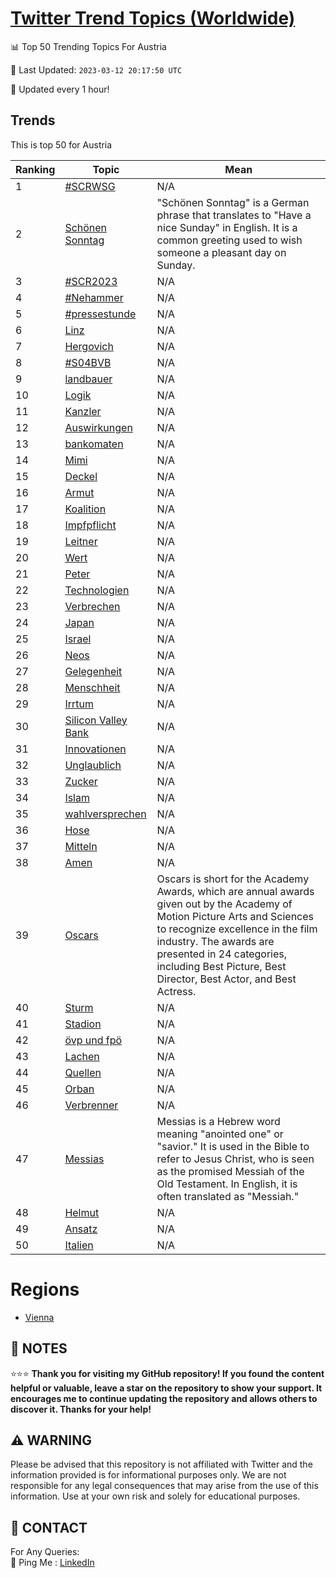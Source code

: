[Twitter Trend Topics (Worldwide)](https://github.com/ErcinDedeoglu/Twitter-Trend-Topics)
==========


📊 Top 50 Trending Topics For Austria

📆 Last Updated: `2023-03-12 20:17:50 UTC`

🔧 Updated every 1 hour!


## Trends

This is top 50 for Austria

| Ranking | Topic | Mean |
| ------- | ------------ | ------------ |
| 1 | [#SCRWSG](http://twitter.com/search?q=%23SCRWSG) | N/A |
| 2 | [Schönen Sonntag](http://twitter.com/search?q=Sch%c3%b6nen+Sonntag) | "Schönen Sonntag" is a German phrase that translates to "Have a nice Sunday" in English. It is a common greeting used to wish someone a pleasant day on Sunday. |
| 3 | [#SCR2023](http://twitter.com/search?q=%23SCR2023) | N/A |
| 4 | [#Nehammer](http://twitter.com/search?q=%23Nehammer) | N/A |
| 5 | [#pressestunde](http://twitter.com/search?q=%23pressestunde) | N/A |
| 6 | [Linz](http://twitter.com/search?q=Linz) | N/A |
| 7 | [Hergovich](http://twitter.com/search?q=Hergovich) | N/A |
| 8 | [#S04BVB](http://twitter.com/search?q=%23S04BVB) | N/A |
| 9 | [landbauer](http://twitter.com/search?q=landbauer) | N/A |
| 10 | [Logik](http://twitter.com/search?q=Logik) | N/A |
| 11 | [Kanzler](http://twitter.com/search?q=Kanzler) | N/A |
| 12 | [Auswirkungen](http://twitter.com/search?q=Auswirkungen) | N/A |
| 13 | [bankomaten](http://twitter.com/search?q=bankomaten) | N/A |
| 14 | [Mimi](http://twitter.com/search?q=Mimi) | N/A |
| 15 | [Deckel](http://twitter.com/search?q=Deckel) | N/A |
| 16 | [Armut](http://twitter.com/search?q=Armut) | N/A |
| 17 | [Koalition](http://twitter.com/search?q=Koalition) | N/A |
| 18 | [Impfpflicht](http://twitter.com/search?q=Impfpflicht) | N/A |
| 19 | [Leitner](http://twitter.com/search?q=Leitner) | N/A |
| 20 | [Wert](http://twitter.com/search?q=Wert) | N/A |
| 21 | [Peter](http://twitter.com/search?q=Peter) | N/A |
| 22 | [Technologien](http://twitter.com/search?q=Technologien) | N/A |
| 23 | [Verbrechen](http://twitter.com/search?q=Verbrechen) | N/A |
| 24 | [Japan](http://twitter.com/search?q=Japan) | N/A |
| 25 | [Israel](http://twitter.com/search?q=Israel) | N/A |
| 26 | [Neos](http://twitter.com/search?q=Neos) | N/A |
| 27 | [Gelegenheit](http://twitter.com/search?q=Gelegenheit) | N/A |
| 28 | [Menschheit](http://twitter.com/search?q=Menschheit) | N/A |
| 29 | [Irrtum](http://twitter.com/search?q=Irrtum) | N/A |
| 30 | [Silicon Valley Bank](http://twitter.com/search?q=Silicon+Valley+Bank) | N/A |
| 31 | [Innovationen](http://twitter.com/search?q=Innovationen) | N/A |
| 32 | [Unglaublich](http://twitter.com/search?q=Unglaublich) | N/A |
| 33 | [Zucker](http://twitter.com/search?q=Zucker) | N/A |
| 34 | [Islam](http://twitter.com/search?q=Islam) | N/A |
| 35 | [wahlversprechen](http://twitter.com/search?q=wahlversprechen) | N/A |
| 36 | [Hose](http://twitter.com/search?q=Hose) | N/A |
| 37 | [Mitteln](http://twitter.com/search?q=Mitteln) | N/A |
| 38 | [Amen](http://twitter.com/search?q=Amen) | N/A |
| 39 | [Oscars](http://twitter.com/search?q=Oscars) | Oscars is short for the Academy Awards, which are annual awards given out by the Academy of Motion Picture Arts and Sciences to recognize excellence in the film industry. The awards are presented in 24 categories, including Best Picture, Best Director, Best Actor, and Best Actress. |
| 40 | [Sturm](http://twitter.com/search?q=Sturm) | N/A |
| 41 | [Stadion](http://twitter.com/search?q=Stadion) | N/A |
| 42 | [övp und fpö](http://twitter.com/search?q=%c3%b6vp+und+fp%c3%b6) | N/A |
| 43 | [Lachen](http://twitter.com/search?q=Lachen) | N/A |
| 44 | [Quellen](http://twitter.com/search?q=Quellen) | N/A |
| 45 | [Orban](http://twitter.com/search?q=Orban) | N/A |
| 46 | [Verbrenner](http://twitter.com/search?q=Verbrenner) | N/A |
| 47 | [Messias](http://twitter.com/search?q=Messias) | Messias is a Hebrew word meaning "anointed one" or "savior." It is used in the Bible to refer to Jesus Christ, who is seen as the promised Messiah of the Old Testament. In English, it is often translated as "Messiah." |
| 48 | [Helmut](http://twitter.com/search?q=Helmut) | N/A |
| 49 | [Ansatz](http://twitter.com/search?q=Ansatz) | N/A |
| 50 | [Italien](http://twitter.com/search?q=Italien) | N/A |



# Regions

* [Vienna](</Austria/Vienna.md>)



## 📝 NOTES

⭐⭐⭐ **Thank you for visiting my GitHub repository! If you found the content helpful or valuable, leave a star on the repository to show your support. It encourages me to continue updating the repository and allows others to discover it. Thanks for your help!**


## ⚠️ WARNING

Please be advised that this repository is not affiliated with Twitter and the information provided is for informational purposes only. We are not responsible for any legal consequences that may arise from the use of this information. Use at your own risk and solely for educational purposes.


## 📨 CONTACT

 For Any Queries:  
            🏓 Ping Me : [LinkedIn](https://www.linkedin.com/in/ercindedeoglu/)
